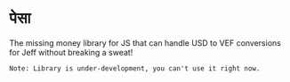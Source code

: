 # पेसा

The missing money library for JS that can handle USD to VEF conversions for Jeff without breaking a sweat!

`Note: Library is under-development, you can't use it right now.`